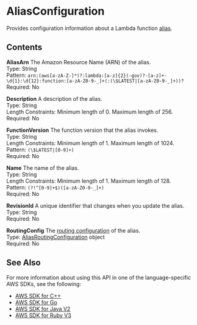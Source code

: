 # AliasConfiguration<a name="API_AliasConfiguration"></a>

Provides configuration information about a Lambda function [alias](https://docs.aws.amazon.com/lambda/latest/dg/versioning-aliases.html)\.

## Contents<a name="API_AliasConfiguration_Contents"></a>

 **AliasArn**   <a name="SSS-Type-AliasConfiguration-AliasArn"></a>
The Amazon Resource Name \(ARN\) of the alias\.  
Type: String  
Pattern: `arn:(aws[a-zA-Z-]*)?:lambda:[a-z]{2}(-gov)?-[a-z]+-\d{1}:\d{12}:function:[a-zA-Z0-9-_]+(:(\$LATEST|[a-zA-Z0-9-_]+))?`   
Required: No

 **Description**   <a name="SSS-Type-AliasConfiguration-Description"></a>
A description of the alias\.  
Type: String  
Length Constraints: Minimum length of 0\. Maximum length of 256\.  
Required: No

 **FunctionVersion**   <a name="SSS-Type-AliasConfiguration-FunctionVersion"></a>
The function version that the alias invokes\.  
Type: String  
Length Constraints: Minimum length of 1\. Maximum length of 1024\.  
Pattern: `(\$LATEST|[0-9]+)`   
Required: No

 **Name**   <a name="SSS-Type-AliasConfiguration-Name"></a>
The name of the alias\.  
Type: String  
Length Constraints: Minimum length of 1\. Maximum length of 128\.  
Pattern: `(?!^[0-9]+$)([a-zA-Z0-9-_]+)`   
Required: No

 **RevisionId**   <a name="SSS-Type-AliasConfiguration-RevisionId"></a>
A unique identifier that changes when you update the alias\.  
Type: String  
Required: No

 **RoutingConfig**   <a name="SSS-Type-AliasConfiguration-RoutingConfig"></a>
The [routing configuration](https://docs.aws.amazon.com/lambda/latest/dg/lambda-traffic-shifting-using-aliases.html) of the alias\.  
Type: [AliasRoutingConfiguration](API_AliasRoutingConfiguration.md) object  
Required: No

## See Also<a name="API_AliasConfiguration_SeeAlso"></a>

For more information about using this API in one of the language\-specific AWS SDKs, see the following:
+  [AWS SDK for C\+\+](https://docs.aws.amazon.com/goto/SdkForCpp/lambda-2015-03-31/AliasConfiguration) 
+  [AWS SDK for Go](https://docs.aws.amazon.com/goto/SdkForGoV1/lambda-2015-03-31/AliasConfiguration) 
+  [AWS SDK for Java V2](https://docs.aws.amazon.com/goto/SdkForJavaV2/lambda-2015-03-31/AliasConfiguration) 
+  [AWS SDK for Ruby V3](https://docs.aws.amazon.com/goto/SdkForRubyV3/lambda-2015-03-31/AliasConfiguration) 